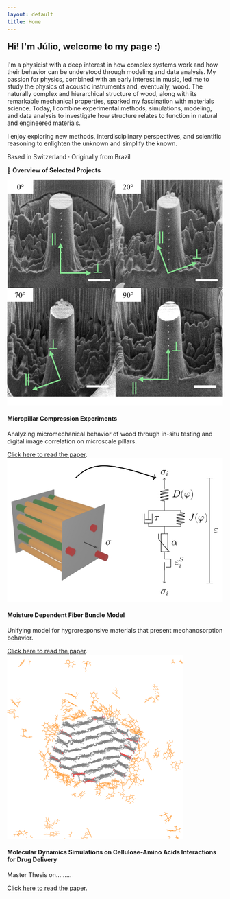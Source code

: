 ```yaml
---
layout: default
title: Home
---
```


<link rel="stylesheet" href="/assets/css/custom.css">



<div class="main-content">

<p style="font-size: 1.3rem;"><strong>Hi! I'm Júlio, welcome to my page :)</strong></p>

<p>
I'm a physicist with a deep interest in how complex systems work and how their behavior can be understood through modeling and data analysis.
My passion for physics, combined with an early interest in music, led me to study the physics of acoustic instruments and, eventually, wood.  
The naturally complex and hierarchical structure of wood, along with its remarkable mechanical properties, sparked my fascination with materials science.  
Today, I combine experimental methods, simulations, modeling, and data analysis to investigate how structure relates to function in natural and engineered materials.
</p>

<p>
I enjoy exploring new methods, interdisciplinary perspectives, and scientific reasoning to enlighten the unknown and simplify the known.
</p>

<p>
Based in Switzerland · Originally from Brazil
</p>


<p><strong>🧩 Overview of Selected Projects</strong></p>


<div class="project-briefing">
  <img src="/assets/images/Micropillar.jpg" alt="Project 1" class="project-image">
  <div class="project-text">
    <h4>Micropillar Compression Experiments</h4>
    <p>Analyzing micromechanical behavior of wood through in-situ testing and digital image correlation on microscale pillars.</p>
    <a href="https://www.sciencedirect.com/science/article/pii/S1359835X25005032" target="_blank">Click here to read the paper</a>.
  </div>
</div>

<div class="project-briefing">
  <img src="/assets/images/FBM.jpg" alt="Project 1" class="project-image">
  <div class="project-text">
    <h4>Moisture Dependent Fiber Bundle Model</h4>
    <p>Unifying model for hygroresponsive materials that present mechanosorption behavior.</p>
    <a href=" https://journals.aps.org/pre/abstract/10.1103/PhysRevE.109.044139" target="_blank">Click here to read the paper</a>.
  </div>
</div>

<div class="project-briefing">
  <img src="/assets/images/Mestrado.png" alt="Project 1" class="project-image">
  <div class="project-text">
    <h4>Molecular Dynamics Simulations on Cellulose-Amino Acids Interactions for Drug Delivery</h4>
    <p>Master Thesis on.........</p>
    <a href=" https://journals.aps.org/pre/abstract/10.1103/PhysRevE.109.044139" target="_blank">Click here to read the paper</a>.
  </div>
</div>

</div>
